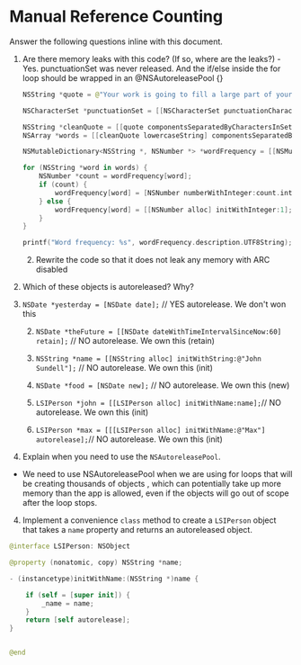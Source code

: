 # Manual Reference Counting

Answer the following questions inline with this document.

1. Are there memory leaks with this code? (If so, where are the leaks?) - Yes. punctuationSet was never released. And the if/else inside the for loop should be wrapped in an @NSAutoreleasePool {}

	```swift
	NSString *quote = @"Your work is going to fill a large part of your life, and the only way to be truly satisfied is to do what you believe is great work. And the only way to do great work is to love what you do. If you haven't found it yet, keep looking. Don't settle. As with all matters of the heart, you'll know when you find it. - Steve Jobs";

	NSCharacterSet *punctuationSet = [[NSCharacterSet punctuationCharacterSet] retain];

	NSString *cleanQuote = [[quote componentsSeparatedByCharactersInSet:punctuationSet] componentsJoinedByString:@""];
	NSArray *words = [[cleanQuote lowercaseString] componentsSeparatedByString:@" "];

	NSMutableDictionary<NSString *, NSNumber *> *wordFrequency = [[NSMutableDictionary alloc] init];

	for (NSString *word in words) {
		NSNumber *count = wordFrequency[word];
		if (count) {
			wordFrequency[word] = [NSNumber numberWithInteger:count.integerValue + 1];
		} else {
			wordFrequency[word] = [[NSNumber alloc] initWithInteger:1];
		}
	}

	printf("Word frequency: %s", wordFrequency.description.UTF8String);

	```

	2. Rewrite the code so that it does not leak any memory with ARC disabled

2. Which of these objects is autoreleased?  Why?

1. `NSDate *yesterday = [NSDate date];` // YES autorelease. We don't won this
	
	2. `NSDate *theFuture = [[NSDate dateWithTimeIntervalSinceNow:60] retain];` // NO autorelease. We own this (retain)
	
	3. `NSString *name = [[NSString alloc] initWithString:@"John Sundell"];` // NO autorelease. We own this (init)
	
	4. `NSDate *food = [NSDate new];` // NO autorelease. We own this (new)
	
	5. `LSIPerson *john = [[LSIPerson alloc] initWithName:name];`// NO autorelease. We own this (init)
	
	6. `LSIPerson *max = [[[LSIPerson alloc] initWithName:@"Max"] autorelease];`// NO autorelease. We own this (init)

3. Explain when you need to use the `NSAutoreleasePool`.

- We need to use NSAutoreleasePool when we are using for loops that will be creating thousands of objects
, which can potentially take up more memory than the app is allowed, even if the objects will go out of scope after the loop stops.


4. Implement a convenience `class` method to create a `LSIPerson` object that takes a `name` property and returns an autoreleased object.

```swift
@interface LSIPerson: NSObject

@property (nonatomic, copy) NSString *name;

- (instancetype)initWithName:(NSString *)name {

    if (self = [super init]) {
        _name = name;
    }
    return [self autorelease];
}


@end
```
